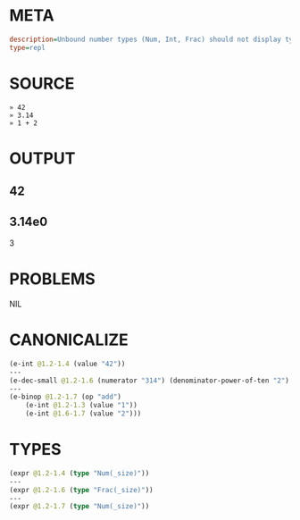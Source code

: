 # META
~~~ini
description=Unbound number types (Num, Int, Frac) should not display type annotations in REPL
type=repl
~~~
# SOURCE
~~~roc
» 42
» 3.14
» 1 + 2
~~~
# OUTPUT
42
---
3.14e0
---
3
# PROBLEMS
NIL
# CANONICALIZE
~~~clojure
(e-int @1.2-1.4 (value "42"))
---
(e-dec-small @1.2-1.6 (numerator "314") (denominator-power-of-ten "2") (value "3.14"))
---
(e-binop @1.2-1.7 (op "add")
	(e-int @1.2-1.3 (value "1"))
	(e-int @1.6-1.7 (value "2")))
~~~
# TYPES
~~~clojure
(expr @1.2-1.4 (type "Num(_size)"))
---
(expr @1.2-1.6 (type "Frac(_size)"))
---
(expr @1.2-1.7 (type "Num(_size)"))
~~~
